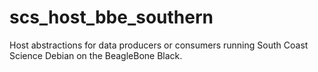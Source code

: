 # scs_host_bbe_southern
Host abstractions for data producers or consumers running South Coast Science Debian on the BeagleBone Black.

